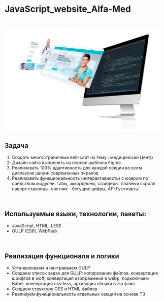  
# JavaScript_website_Alfa-Med

&nbsp;

![alt text](https://github.com/AntonioMikhailov/AntonioMikhailov/blob/main/assets/alfa-js.png)
## Задача
 1.	Создать многостраничный веб-сайт на тему : медицинский Центр
2.	Дизайн сайта выполнить на основе шаблона Figma
3.	Реализовать 100% адаптивность для каждой секции во всем диапазоне ширин современных экранов
4.	Реализовать функциональность (интерактивность) с юзером по средством модулей: табы, аккордеоны, слайдеры, плавный скролл наверх страницы,  счетчик - бегущие цифры, API Гугл карты


&nbsp;
## Используемые языки, технологии, пакеты:
- JavaScript, HTML, LESS
- GULP (ES6), WebPack


&nbsp;
## Реализация функционала и логики
 
- Устанавливаем и настраиваем GULP
- Создаем список задач для GULP:  копирование файлов, конвертация шрифтов в woff, конвертация изображений в webp, подключаем Babel, конвертация css-less, архивация сборки в zip файл
- Создаем структуру CSS и HTML файлов
- Реализуем функциональность отдельных секций на основе ТЗ
